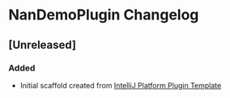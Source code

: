 <!-- Keep a Changelog guide -> https://keepachangelog.com -->

# NanDemoPlugin Changelog

## [Unreleased]
### Added
- Initial scaffold created from [IntelliJ Platform Plugin Template](https://github.com/JetBrains/intellij-platform-plugin-template)
